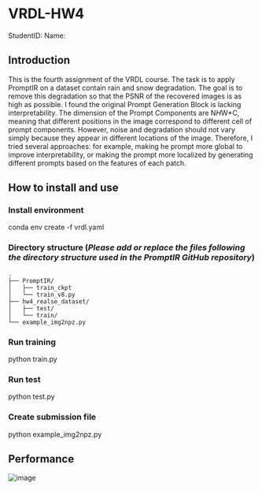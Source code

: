 # VRDL-HW4
StudentID:
Name:
## Introduction
This is the fourth assignment of the VRDL course. The task is to apply PromptIR on a dataset contain rain and snow degradation. The goal is to remove this degradation so that the PSNR of the recovered images is as high as possible. I found the original Prompt Generation Block is lacking interpretability. The dimension of the Prompt Components are N*H*W*C, meaning that different positions in the image correspond to different cell of prompt components. However, noise and degradation should not vary simply because they appear in different locations of the image. Therefore, I tried several approaches: for example, making he prompt more global to improve interpretability, or making the prompt more localized by generating different prompts based on the features of each patch.  
## How to install and use
### Install environment
conda env create -f vrdl.yaml
### Directory structure (***Please add or replace the files following the directory structure used in the PromptIR GitHub repository***)

```
.  
├── PromptIR/  
│   ├── train_ckpt  
│   └── train_v8.py  
├── hw4_realse_dataset/  
│   ├── test/  
│   └── train/  
└── example_img2npz.py  
```
### Run training
python train.py
### Run test
python test.py
### Create submission file
python example_img2npz.py


## Performance
![image](https://github.com/user-attachments/assets/996291d6-154f-482d-b22a-6c0666d69903)
